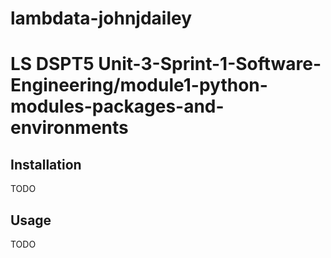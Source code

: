# lambdata-johnjdailey
# LS DSPT5 Unit-3-Sprint-1-Software-Engineering/module1-python-modules-packages-and-environments

## Installation

TODO

## Usage

TODO
